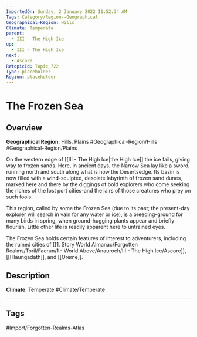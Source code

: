 ```yaml
---
ImportedOn: Sunday, 2 January 2022 11:52:34 AM
Tags: Category/Region--Geographical
Geographical-Region: Hills
Climate: Temperate
parent:
  - III - The High Ice
up:
  - III - The High Ice
next:
  - Ascore
RWtopicId: Topic_722
Type: placeholder
Region: placeholder
---
```

# The Frozen Sea
## Overview
**Geographical Region**: Hills, Plains
#Geographical-Region/Hills #Geographical-Region/Plains

On the western edge of [[III - The High Ice|the High Ice]] the ice fails, giving way to frozen sands. Here, in ancient days, the Narrow Sea lay like a sword, running north and south along what is now the Desertsedge. Its basin is now filled with a wind-sculpted, desolate labyrinth of frozen sand dunes, marked here and there by the diggings of bold explorers who come seeking the riches of the lost port cities-and the lairs of those creatures who prey on such fools.

This region, called by some the Frozen Sea (due to its past; the present-day explorer will search in vain for any water or ice), is a breeding-ground for many birds in spring, when ground-hugging plants appear and briefly flourish. Little other life is readily apparent here to untrained eyes.

The Frozen Sea holds certain features of interest to adventurers, including the ruined cities of [[1. Story World Almanac/Forgotten Realms/Toril/Faerun/1 - World Above/Anauroch/III - The High Ice/Ascore]], [[Hlaungadath]], and [[Oreme]].

## Description
**Climate**: Temperate
#Climate/Temperate


---
## Tags
#Import/Forgotten-Realms-Atlas

